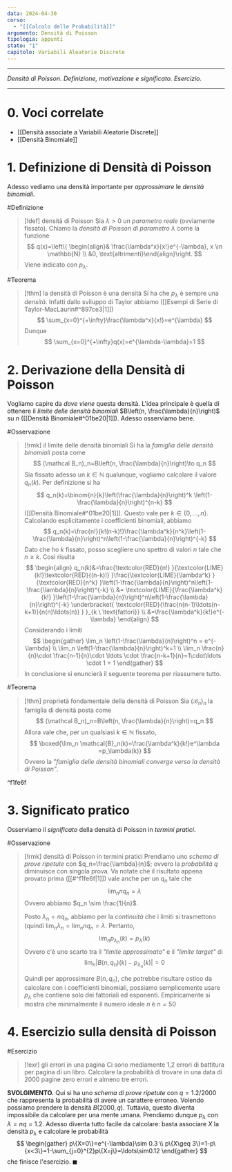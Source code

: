 ```yaml
---
data: 2024-04-30
corso:
  - "[[Calcolo delle Probabilità]]"
argomento: Densità di Poisson
tipologia: appunti
stato: "1"
capitolo: Variabili Aleatorie Discrete
---
```

- - -
*Densità di Poisson. Definizione, motivazione e significato. Esercizio.*
- - -
# 0. Voci correlate
 - [[Densità associate a Variabili Aleatorie Discrete]]
 - [[Densità Binomiale]]
# 1. Definizione di Densità di Poisson
Adesso vediamo una densità importante per *approssimare* le *densità binomiali*.

#Definizione 
> [!def] densità di Poisson
> Sia $\lambda>0$ un *parametro reale* (ovviamente fissato). Chiamo la *densità di Poisson di parametro $\lambda$* come la funzione
> $$
> q(x)=\left\{ \begin{align}& \frac{\lambda^x}{x!}e^{-\lambda}, x \in \mathbb{N} \\ &0, \text{altrimenti}\end{align}\right.
> $$
> Viene indicato con $p_\lambda$.

#Teorema 
> [!thm] la densità di Poisson è una densità
> Si ha che $p_\lambda$ è sempre una *densità*. Infatti dallo sviluppo di Taylor abbiamo ([[Esempi di Serie di Taylor-MacLaurin#^897ce3|1]])
> $$
> \sum_{x=0}^{+\infty}\frac{\lambda^x}{x!}=e^{\lambda}
> $$
> Dunque
> $$
> \sum_{x=0}^{+\infty}q(x)=e^{\lambda-\lambda}=1
> $$

# 2. Derivazione della Densità di Poisson
Vogliamo capire da *dove viene* questa densità. L'idea principale è quella di ottenere il *limite delle densità binomiali* $B\left(n, \frac{\lambda}{n}\right)$ su $n$ ([[Densità Binomiale#^01be20|1]]). Adesso osserviamo bene.

#Osservazione 
> [!rmk] il limite delle densità binomiali
> Si ha la *famiglia delle densità binomiali* posta come
> $$
> (\mathcal B_n)_n=B\left(n, \frac{\lambda}{n}\right)\to q_n
> $$
> Sia fissato adesso un $k \in \mathbb{N}$ qualunque, vogliamo calcolare il valore $q_n(k)$.
> Per definizione si ha
> $$
> q_n(k)=\binom{n}{k}\left(\frac{\lambda}{n}\right)^k \left(1-\frac{\lambda}{n}\right)^{n-k}
> $$
> ([[Densità Binomiale#^01be20|1]]). Questo vale per $k \in \{0, \ldots, n\}$. Calcolando esplicitamente i coefficienti binomiali, abbiamo
> $$
> q_n(k)=\frac{n!}{k!(n-k)!}\frac{\lambda^k}{n^k}\left(1-\frac{\lambda}{n}\right)^n\left(1-\frac{\lambda}{n}\right)^{-k}
> $$
> Dato che ho $k$ fissato, posso scegliere uno spettro di valori $n$ tale che $n \geq k$. Così risulta
> $$
> \begin{align}
> q_n(k)&=\frac{\textcolor{RED}{n!} }{\textcolor{LIME}{k!}\textcolor{RED}{(n-k)!} }\frac{\textcolor{LIME}{\lambda^k} }{\textcolor{RED}{n^k} }\left(1-\frac{\lambda}{n}\right)^n\left(1-\frac{\lambda}{n}\right)^{-k} \\ &= \textcolor{LIME}{\frac{\lambda^k}{k!} }\left(1-\frac{\lambda}{n}\right)^n\left(1-\frac{\lambda}{n}\right)^{-k} \underbracket{ \textcolor{RED}{\frac{n(n-1)\ldots(n-k+1)}{n(n)\ldots(n)} } }_{k \ \text{fattori}} \\ &=\frac{\lambda^k}{k!}e^{-\lambda}
> \end{align} 
> $$
> Considerando i limiti 
> $$
> \begin{gather}
> \lim_n \left(1-\frac{\lambda}{n}\right)^n = e^{-\lambda} \\
> \lim_n \left(1-\frac{\lambda}{n}\right)^k=1 \\
> \lim_n \frac{n}{n}\cdot \frac{n-1}{n}\cdot \ldots \cdot \frac{n-k+1}{n}=1\cdot\ldots \cdot 1 = 1
> \end{gather}
> $$
> In conclusione si enuncierà il seguente teorema per riassumere tutto.

#Teorema 
> [!thm] proprietà fondamentale della densità di Poisson
> Sia $(\mathcal{B}_n)_n$ la famiglia di densità posta come
> $$
> (\mathcal B_n)_n=B\left(n, \frac{\lambda}{n}\right)=q_n
> $$
> Allora vale che, per un qualsiasi $k \in \mathbb{N}$ fissato,
> $$
> \boxed{\lim_n \mathcal{B}_n(k)=\frac{\lambda^k}{k!}e^\lambda =p_\lambda(k)}
> $$
> Ovvero la *"famiglia delle densità binomiali converge verso la densità di Poisson"*.

^f1fe6f

# 3. Significato pratico
Osserviamo il *significato* della densità di Poisson in *termini pratici*.

#Osservazione 
> [!rmk] densità di Poisson in termini pratici
> Prendiamo uno *schema di prove ripetute* con $q_n=\frac{\lambda}{n}$; ovvero la *probabilità* $q$ diminuisce con singola prova. Va notate che il risultato appena provato prima ([[#^f1fe6f|1]]) vale anche per un $q_n$ tale che
> $$
> \lim_n n q_n=\lambda
> $$
> Ovvero abbiamo $q_n \sim \frac{1}{n}$. 
> 
> Posto $\lambda_n = nq_n$, abbiamo per la *continuità* che i limiti si trasmettono (quindi $\lim_n \lambda_n = \lim_n nq_n = \lambda$. Pertanto,
> $$
> \lim_n p_{\lambda_n}(k)=p_\lambda(k)
> $$
> Ovvero c'è uno scarto tra il *"limite approssimato"* e il *"limite target"* di
> $$
> \lim_n \left|B(n, q_n)(k) -p_{\lambda_n} (k)\right|=0
> $$
> 
> Quindi per approssimare $B(n,q_n)$, che potrebbe risultare ostico da calcolare con i coefficienti binomiali, possiamo semplicemente usare $p_\lambda$ che contiene solo dei fattoriali ed esponenti. Empiricamente si mostra che minimalmente il numero ideale $n$ è $n=50$

# 4. Esercizio sulla densità di Poisson
#Esercizio 
> [!exr] gli errori in una pagina
> Ci sono mediamente 1,2 errori di battitura per pagina di un libro. Calcolare la probabilità di trovare in una data di 2000 pagine zero errori e almeno tre errori.

**SVOLGIMENTO.** 
Qui si ha uno *schema di prove ripetute* con $q=1.2/2000$ che rappresenta la probabilità di avere un carattere erroneo. Volendo possiamo prendere la densità $B(2000, q)$. Tuttavia, questo diventa impossibile da calcolare per una mente umana. Prendiamo dunque $p_\lambda$ con $\lambda = nq = 1.2$. Adesso diventa tutto facile da calcolare: basta associare $X$ la densità $p_\lambda$ e calcolare le probabilità
$$
\begin{gather}
p\{X=0\}=e^{-\lambda}\sim 0.3 \\
p\{X\geq 3\}=1-p\{x<3\}=1-\sum_{j=0}^{2}p\{X=j\}=\ldots\sim0.12
\end{gather}
$$
che finisce l'esercizio. $\blacksquare$